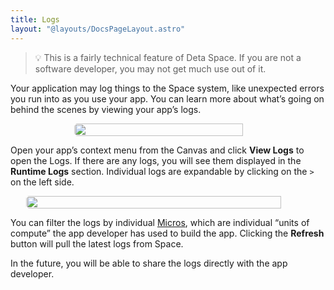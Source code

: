 ```yaml
---
title: Logs
layout: "@layouts/DocsPageLayout.astro"
---
```


> 💡 This is a fairly technical feature of Deta Space. If you are not a software developer, you may not get much use out of it.

Your application may log things to the Space system, like unexpected errors you run into as you use your app. You can learn more about what’s going on behind the scenes by viewing your app’s logs.


<div style="display:flex; justify-content: center;"><img style="border-radius: 5px; width: 90%; max-width:300px;" src="/docs-assets/use/logs-1.png"/></div>

Open your app’s context menu from the Canvas and click **View Logs** to open the Logs. If there are any logs, you will see them displayed in the **Runtime Logs** section. Individual logs are expandable by clicking on the `>` on the left side.

<div style="display:flex; justify-content: center;"><img style="border-radius: 5px; width: 90%; max-width:500px;" src="/docs-assets/use/logs-2.png"/></div>

You can filter the logs by individual [Micros](/docs/en/build/fundamentals/the-space-runtime/micros), which are individual “units of compute” the app developer has used to build the app. Clicking the **Refresh** button will pull the latest logs from Space.

In the future, you will be able to share the logs directly with the app developer.